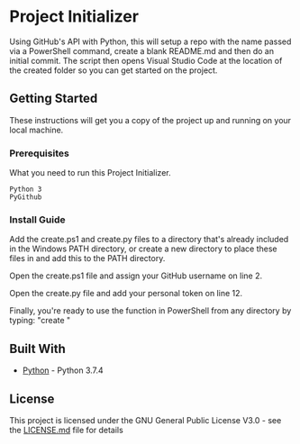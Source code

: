 # Project Initializer
Using GitHub's API with Python, this will setup a repo with the name passed via a PowerShell command, create a blank README.md and then do an initial commit. 
The script then opens Visual Studio Code at the location of the created folder so you can get started on the project.

## Getting Started

These instructions will get you a copy of the project up and running on your local machine.

### Prerequisites

What you need to run this Project Initializer.

```
Python 3
PyGithub
```

### Install Guide
Add the create.ps1 and create.py files to a directory that's already included in the Windows PATH directory, or create a new directory to place these files in and add this to the PATH directory.

Open the create.ps1 file and assign your GitHub username on line 2.

Open the create.py file and add your personal token on line 12.

Finally, you're ready to use the function in PowerShell from any directory by typing: "create <name of your project>"

## Built With

* [Python](https://www.python.org) - Python 3.7.4

## License

This project is licensed under the GNU General Public License V3.0 - see the [LICENSE.md](LICENSE.md) file for details
